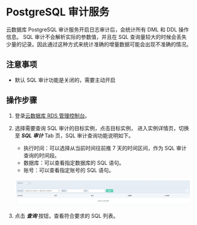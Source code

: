 # PostgreSQL 审计服务
云数据库 PostgreSQL 审计服务开启日志审计后，会统计所有 DML 和 DDL 操作信息。
SQL 审计不会解析实际的参数值，并且在 SQL 查询量较大的时候会丢失少量的记录。因此通过这种方式来统计准确的增量数据可能会出现不准确的情况。

## 注意事项
* 默认 SQL 审计功能是关闭的，需要主动开启

## 操作步骤
1. 登录[云数据库 RDS 管理控制台](https://rds-console.jdcloud.com/database)。  
2. 选择需要查询 SQL 审计的目标实例，点击目标实例， 进入实例详情页，切换至 ***SQL 审计*** Tab 页，SQL 审计查询功能说明如下。  
    * 执行时间：可以选择从当前时间往前推 7 天的时间区间，作为 SQL 审计查询的时间段。
    * 数据库：可以查看指定数据库的 SQL 语句。
    * 账号：可以查看指定账号的 SQL 语句。

    ![截图](../../../../../image/RDS/pg-audit.png)

3. 点击 ***查询*** 按钮，查看符合要求的 SQL 列表。
